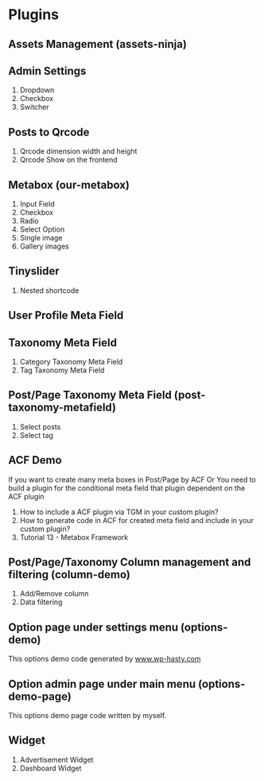 # Plugins

## Assets Management (assets-ninja)

## Admin Settings
1. Dropdown
2. Checkbox
3. Switcher

## Posts to Qrcode
1. Qrcode dimension width and height
2. Qrcode Show on the frontend

## Metabox (our-metabox)
1. Input Field
2. Checkbox
3. Radio
4. Select Option
5. Single image
6. Gallery images

## Tinyslider
1. Nested shortcode

## User Profile Meta Field

## Taxonomy Meta Field
1. Category Taxonomy Meta Field
2. Tag Taxonomy Meta Field

## Post/Page Taxonomy Meta Field (post-taxonomy-metafield)
1. Select posts
2. Select tag

## ACF Demo
If you want to create many meta boxes in Post/Page by ACF Or You need to build a plugin for the conditional meta field that plugin dependent on the ACF plugin
1. How to include a ACF plugin via TGM in your custom plugin?
2. How to generate code in ACF for created meta field and include in your custom plugin?
3. Tutorial 13 - Metabox Framework

## Post/Page/Taxonomy Column management and filtering (column-demo)
1. Add/Remove column 
2. Data filtering

## Option page under settings menu (options-demo)
This options demo code generated by www.wp-hasty.com

## Option admin page under main menu (options-demo-page)
This options demo page code written by myself.

## Widget
1. Advertisement Widget
2. Dashboard Widget